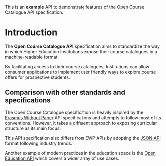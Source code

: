 This is an **example** API to demonstrate features of the Open Course Catalogue API specification.

# Introduction

The **Open Course Catalogue API** specification aims to standardize the way in which Higher Education Institutions expose their course catalogues in a machine-readable format.

By facilitating access to their course catalogues, Institutions can allow consumer applications to implement user friendly ways to explore course offers for prospective students.

## Comparison with other standards and specifications

The Open Course Catalogue specification is heavily inspired by the [Erasmus Without Paper](https://www.erasmuswithoutpaper.eu/) API specifications and attempts to follow most of its conventions. However, it takes a different approach to exposing curricular structure as its main focus.

This API specification also differs from EWP APIs by adopting the [JSON:API](https://jsonapi.org/) format following industry trends.

Another example of modern practices in the education space is the [Open Education API](https://open-education-api.github.io/specification/v3/docs.html) which covers a wider array of use cases.

